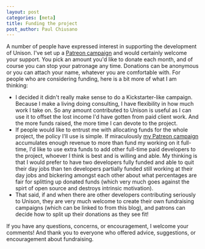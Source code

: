 ```yaml
---
layout: post
categories: [meta]
title: Funding the project
post_author: Paul Chiusano
---
```


A number of people have expressed interest in supporting the development of Unison. I've set up a [Patreon campaign](https://www.patreon.com/pchiusano) and would certainly welcome your support. You pick an amount you'd like to donate each month, and of course you can stop your patronage any time. Donations can be anonymous or you can attach your name, whatever you are comfortable with. For people who are considering funding, here is a bit more of what I am thinking:

* I decided it didn't really make sense to do a Kickstarter-like campaign. Because I make a living doing consulting, I have flexibility in how much work I take on. So any amount contributed to Unison is useful as I can use it to offset the lost income I'd have gotten from paid client work. And the more funds raised, the more time I can devote to the project.
* If people would like to entrust me with allocating funds for the whole project, the policy I'll use is simple. If miraculously [my Patreon campaign](https://www.patreon.com/pchiusano) accumulates enough revenue to more than fund my working on it full-time, I'd like to use extra funds to add other full-time paid developers to the project, whoever I think is best and is willing and able. My thinking is that I would prefer to have two developers fully funded and able to quit their day jobs than ten developers partially funded still working at their day jobs and bickering amongst each other about what percentages are fair for splitting up donated funds (which very much goes against the spirt of open source and destroys intrinsic motivation).
* That said, if and when there are other developers contributing seriously to Unison, they are very much welcome to create their own fundraising campaigns (which can be linked to from this blog), and patrons can decide how to split up their donations as they see fit!

If you have any questions, concerns, or encouragement, I welcome your comments! And thank you to everyone who offered advice, suggestions, or encouragement about fundraising.
